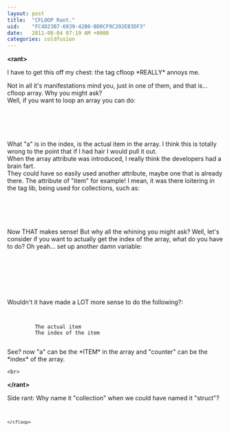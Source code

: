 ```yaml
---
layout: post
title:  "CFLOOP Rant."
uid:	"FC4D23B7-6939-42B0-BD0CF9C202EB3DF3"
date:   2011-08-04 07:19 AM +0000
categories: coldfusion
---
```

<strong>&lt;rant&gt;</strong>
<p>
I have to get this off my chest: the tag cfloop *REALLY* annoys me. 
</p>

<p>
	Not in all it's manifestations mind you, just in one of them, and that is... cfloop array. Why you might ask?<br>
	Well, if you want to loop an array you can do:
</p>
<code>
	<cfloop array="#MyArray#" index="a">
		<cfdump var="#a#">
	</cfloop>
</code>

<p>What "a" is in the index, is the actual item in the array. I think this is totally wrong to the point that if I had hair I would pull it out. <br>
	When the array attribute was introduced, I really think the developers had a brain fart.<br>
	 They could have so easily used another attribute,  maybe one that is already there. The attribute of "item" for example! I mean, it was there loitering in the tag lib, being used for collections, such as:
</p>


<code>
	<cfloop array="#MyArray#" item="a">
		<cfdump var="#a#">
	</cfloop>
</code>

<p>
	Now THAT makes sense! But why all the whining you might ask? Well, let's consider if you want to actually get the index of the array, what do you have to do? Oh yeah... set up another damn variable:
</p>

<code>
	<cfset counter = 1>
	<cfloop array="#MyArray#" index="a">
		<cfdump var="#a#">
		<cfset counter++>
	</cfloop>
</code>

<p>Wouldn't it have made a LOT more sense to do the following?:</p>

<code>
	<cfloop array="#MyArray#" item="a" index="counter">
		<cfdump var="#a#"> The actual item 
		<cfdump var="#counter#"> The index of the item
	</cfloop>
</code>

<p>
	See? now "a" can be the *ITEM* in the array and "counter" can be the *index* of the array. <br>

	<br>

</p>
<strong>&lt;/rant&gt;</strong>

<p>Side rant: Why name it "collection" when we could have named it "struct"?
<code>
	<cfloop struct="#myStruct#" item="st">
		
	</cfloop>
</code>
	
</p>